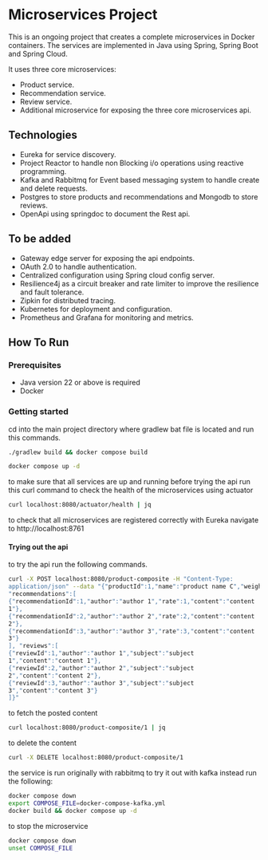 # Microservices Project

This is an ongoing project that creates a complete microservices in Docker containers.
The services are implemented
in Java using Spring, Spring Boot and Spring Cloud.

It uses three core microservices:
- Product service.
- Recommendation service.
- Review service.
- Additional microservice for exposing the three core microservices api.

## Technologies

- Eureka for service discovery.
- Project Reactor to handle non Blocking i/o operations using reactive programming.
- Kafka and Rabbitmq for Event based messaging system to handle create and delete requests.
- Postgres to store products and recommendations and Mongodb to store reviews.
- OpenApi using springdoc to document the Rest api.


## To be added

- Gateway edge server for exposing the api endpoints.
- OAuth 2.0 to handle authentication.
- Centralized configuration using Spring cloud config server.
- Resilience4j as a circuit breaker and rate limiter to improve the resilience and fault tolerance.
- Zipkin for distributed tracing.
- Kubernetes for deployment and configuration.
- Prometheus and Grafana for monitoring and metrics.


## How To Run

### Prerequisites

- Java version 22 or above is required
- Docker

### Getting started

cd into the main project directory where gradlew bat file is located and run this commands.

```sh
./gradlew build && docker compose build
```

```sh
docker compose up -d
```

to make sure that all services are up and running before trying the api run this curl command to check the health of the microservices using actuator

```sh
curl localhost:8080/actuator/health | jq
```

to check that all microservices are registered correctly with Eureka navigate to http://localhost:8761

#### Trying out the api

to try the api run the following commands.

```sh
curl -X POST localhost:8080/product-composite -H "Content-Type:
application/json" --data "{"productId":1,"name":"product name C","weight":300,
"recommendations":[
{"recommendationId":1,"author":"author 1","rate":1,"content":"content
1"},
{"recommendationId":2,"author":"author 2","rate":2,"content":"content
2"},
{"recommendationId":3,"author":"author 3","rate":3,"content":"content
3"}
], "reviews":[
{"reviewId":1,"author":"author 1","subject":"subject
1","content":"content 1"},
{"reviewId":2,"author":"author 2","subject":"subject
2","content":"content 2"},
{"reviewId":3,"author":"author 3","subject":"subject
3","content":"content 3"}
]}"
```

to fetch the posted content

```sh
curl localhost:8080/product-composite/1 | jq
```

to delete the content

```sh
curl -X DELETE localhost:8080/product-composite/1
```

the service is run originally with rabbitmq to try it out with kafka instead run the following:

```sh
docker compose down
export COMPOSE_FILE=docker-compose-kafka.yml
docker build && docker compose up -d
```

to stop the microservice

```sh
docker compose down
unset COMPOSE_FILE
```